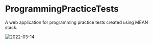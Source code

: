 # ProgrammingPracticeTests
A web application for programming practice tests created using MEAN stack.



![2022-03-14](https://user-images.githubusercontent.com/39105848/158206276-d0a7f83d-264b-4057-9a3e-7f63e47271b8.png)
